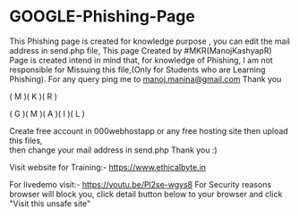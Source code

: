 # GOOGLE-Phishing-Page
This Phishing page is created for knowledge purpose , you can edit the mail address in send.php file, 
This page Created by #MKR(ManojKashyapR)
Page is created intend in mind that, for knowledge of Phishing,
I am not responsible for Missuing this file,(Only for Students who are Learning Phishing).
For any query ping me to manoj.manina@gmail.com
Thank you
         
 ( M )( K )( R )          

 ( G )( M )( A )( I )( L )
 
 
 Create free account in 000webhostapp or any free hosting site then upload this files,  
 then change your mail address in send.php
 Thank you :)
 
 Visit website for Training:- https://www.ethicalbyte.in
 
For livedemo visit:- https://youtu.be/Pl2se-wgys8
For Security reasons browser will block you, click detail button below to your browser and click "Visit this unsafe site"
